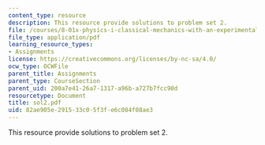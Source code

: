 ```yaml
---
content_type: resource
description: This resource provide solutions to problem set 2.
file: /courses/8-01x-physics-i-classical-mechanics-with-an-experimental-focus-fall-2002/82ae905e291533c05f3fe6c084f08ae3_sol2.pdf
file_type: application/pdf
learning_resource_types:
- Assignments
license: https://creativecommons.org/licenses/by-nc-sa/4.0/
ocw_type: OCWFile
parent_title: Assignments
parent_type: CourseSection
parent_uid: 200a7e41-26a7-1317-a96b-a727b7fcc90d
resourcetype: Document
title: sol2.pdf
uid: 82ae905e-2915-33c0-5f3f-e6c084f08ae3
---
```

This resource provide solutions to problem set 2.